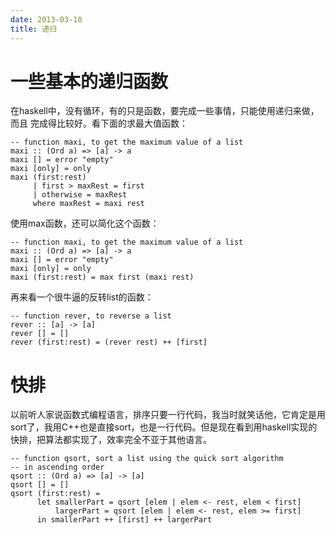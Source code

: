```yaml
---
date: 2013-03-10
title: 递归
---
```


一些基本的递归函数
==================

在haskell中，没有循环，有的只是函数，要完成一些事情，只能使用递归来做，而且
完成得比较好。看下面的求最大值函数：

``` {.haskell}
-- function maxi, to get the maximum value of a list
maxi :: (Ord a) => [a] -> a
maxi [] = error "empty"
maxi [only] = only
maxi (first:rest)
     | first > maxRest = first
     | otherwise = maxRest
     where maxRest = maxi rest
```

使用max函数，还可以简化这个函数：

``` {.haskell}
-- function maxi, to get the maximum value of a list
maxi :: (Ord a) => [a] -> a
maxi [] = error "empty"
maxi [only] = only
maxi (first:rest) = max first (maxi rest)
```

再来看一个很牛逼的反转list的函数：

``` {.haskell}
-- function rever, to reverse a list
rever :: [a] -> [a]
rever [] = []
rever (first:rest) = (rever rest) ++ [first]
```

快排
====

以前听人家说函数式编程语言，排序只要一行代码，我当时就笑话他，它肯定是用
sort了，我用C++也是直接sort，也是一行代码。但是现在看到用haskell实现的
快排，把算法都实现了，效率完全不亚于其他语言。

``` {.haskell}
-- function qsort, sort a list using the quick sort algorithm
-- in ascending order
qsort :: (Ord a) => [a] -> [a]
qsort [] = []
qsort (first:rest) =
      let smallerPart = qsort [elem | elem <- rest, elem < first]
          largerPart = qsort [elem | elem <- rest, elem >= first]
      in smallerPart ++ [first] ++ largerPart
```
